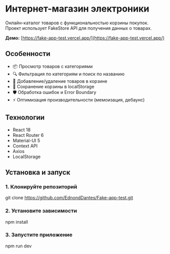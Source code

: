 # Интернет-магазин электроники

Онлайн-каталог товаров с функциональностью корзины покупок. Проект использует FakeStore API для получения данных о товарах.

**Демо:** [https://fake-app-test.vercel.app/](https://fake-app-test.vercel.app/)


## Особенности

- 📦 Просмотр товаров с категориями
- 🔍 Фильтрация по категориям и поиск по названию
- 🛒 Добавление/удаление товаров в корзине
- 💾 Сохранение корзины в localStorage
- 🛡️ Обработка ошибок и Error Boundary
- ⚡ Оптимизация производительности (мемоизация, дебаунс)

## Технологии

- React 18
- React Router 6
- Material-UI 5
- Context API
- Axios
- LocalStorage

## Установка и запуск

### 1. Клонируйте репозиторий
git clone https://github.com/EdnondDantes/Fake-app-test.git

### 2. Установите зависимости
npm install

### 3. Запустите приложение
npm run dev



